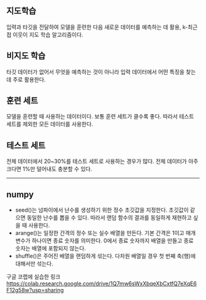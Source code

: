 ## 지도학습
입력과 타깃을 전달하여 모델을 훈련한 다음 새로운 데이터를 예측하는 데 활용, k-최근접 이웃이 지도 학습 알고리즘이다.

## 비지도 학습
타깃 데이터가 없어서 무엇을 예측하는 것이 아니라 입력 데이터에서 어떤 특징을 찾는 데 주로 활용한다.

## 훈련 세트
모델을 훈련할 때 사용하는 데이터이다. 보통 훈련 세트가 클수록 좋다. 따라서 테스트 세트를 제외한 모든 데이터를 사용한다.

## 테스트 세트
전체 데이터에서 20~30%를 테스트 세트로 사용하는 경우가 많다. 전체 데이터가 아주 크다면 1%만 덜어내도 충분할 수 있다.

----------------------------
## numpy
- seed()는 넘파이에서 난수를 생성하기 위한 정수 초깃값을 지정한다. 초깃값이 같으면 동일한 난수를 뽑을 수 있다. 따라서 랜덤 함수의 결과를 동일하게 재현하고 싶을 때 사용한다.
- arange()는 일정한 간격의 정수 또는 실수 배열을 만든다. 기본 간격은 1이고 매개변수가 하나이면 종료 숫자를 의미한다. 0에서 종료 숫자까지 배열을 만들고 종료 숫자는 배열에 포함되지 않는다.
- shuffle()은 주어진 배열을 랜덤하게 섞는다. 다차원 배열일 경우 첫 번째 축(행)에 대해서만 섞는다.

구글 코랩에 실습한 링크
  https://colab.research.google.com/drive/1Q7mw6sWxXbqeXbCxtfQ7eXqE6F12g58w?usp=sharing
